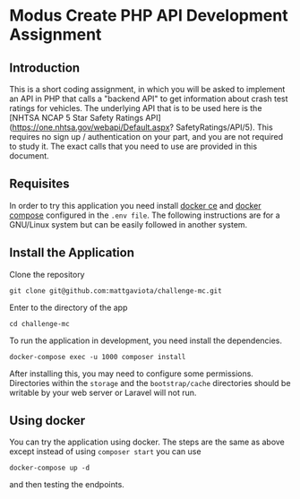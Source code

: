 # Modus Create PHP API Development Assignment

## Introduction
This is a short coding assignment, in which you will be asked to
implement an API in PHP that calls a "backend API" to get information
about crash test ratings for vehicles.
The underlying API that is to be used here is the [NHTSA NCAP 5 Star
Safety Ratings API](https://one.nhtsa.gov/webapi/Default.aspx?
SafetyRatings/API/5). This requires no sign up / authentication on
your part, and you are not required to study it. The exact calls that
you need to use are provided in this document.

## Requisites

In order to try this application you need install [docker ce](https://docs.docker.com/install/overview/)
and [docker compose](https://docs.docker.com/compose/overview/)
configured in the `.env file`.
The following instructions are for a GNU/Linux system but can be easily
followed in another system.

## Install the Application

Clone the repository

    git clone git@github.com:mattgaviota/challenge-mc.git

Enter to the directory of the app

    cd challenge-mc

To run the application in development, you need install the dependencies.

    docker-compose exec -u 1000 composer install

After installing this, you may need to configure some permissions. Directories
within the  `storage` and the `bootstrap/cache` directories should be writable
by your web server or Laravel will not run.

## Using docker

You can try the application using docker. The steps are the same as above except
instead of using `composer start` you can use

    docker-compose up -d

and then testing the endpoints.
